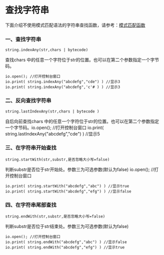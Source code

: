 # 查找字符串

 下面介绍不使用模式匹配语法的字符串查找函数，请参考：[模式匹配函数](libraries/kernel/string/pattern%20matching)

### 一、查找字符串

`string.indexAny(str,chars | bytecode)`

查找chars 中的任意一个字符位于str的位置。也可以在第二个参数指定一个字节码。

``` aau
io.open(); //打开控制台窗口
io.print( string.indexAny("abcdefg","cde") ) //显示3
io.print( string.indexAny("abcdefg",'c'# ) ) //显示3
```

### 二、反向查找字符串

`string.lastIndexAny(str,chars | bytecode )`

自后向前查找chars 中的任意一个字符位于str的位置。也可以在第二个参数指定一个字节码。io.open(); //打开控制台窗口
io.print( string.lastIndexAny("abcdefg","cde") ) //显示5

### 三、在字符串开始查找

`string.startWith(str,substr,是否忽略大小写=false)`

判断substr是否位于str开始处。参数三为可选参数(默认为false) io.open(); //打开控制台窗口

``` aau
io.print( string.startWith("abcdefg","abc") ) //显示true
io.print( string.startWith("abcdefg","efg") ) //显示false
```

### 四、在字符串尾部查找

`string.endWith(str,substr,是否忽略大小写=false)`

判断substr是否位于str结束处。参数三为可选参数(默认为false)

``` aau
io.open(); //打开控制台窗口
io.print( string.endWith("abcdefg","abc") ) //显示false
io.print( string.endWith("abcdefg","efg") ) //显示true
```
